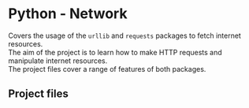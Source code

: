 # Python - Network

Covers the usage of the `urllib` and `requests` packages to fetch internet resources.  
The aim of the project is to learn how to make HTTP requests and manipulate internet resources.  
The project files cover a range of features of both packages. 
## Project files

